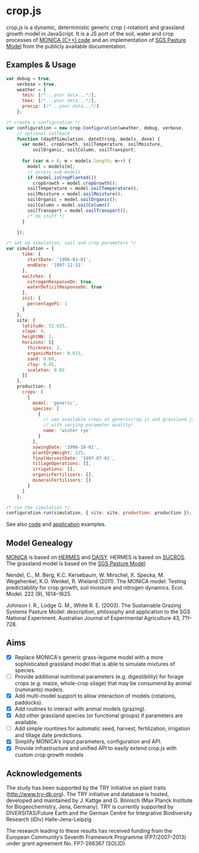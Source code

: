 crop.js
=======

crop.js is a dynamic, deterministic generic crop (-rotation) and grassland growth model in JavaScript. It is a JS port of the soil, water and crop processes of [MONICA (C++) code](https://github.com/zalf-lsa/monica) and an implementation of [SGS Pasture Model](http://imj.com.au/sgs/) from the publicly available documentation.

## Examples & Usage

```javascript
var debug = true,
    verbose = true,
    weather = {
      tmin: [/*...your data...*/],
      tmax: [/*...your data...*/],
      precip: [/*...your data...*/]
    };

/* create a configuration */
var configuration = new crop.Configuration(weather, debug, verbose, 
    // optional callback
    function (dayOfSimulation, dateString, models, done) {
      var model, cropGrowth, soilTemperature, soilMoisture,
          soilOrganic, soilColumn, soilTransport;
          
      for (var m = 0; m < models.length; m++) {
        model = models[m];
        // access sub-models
        if (model.isCropPlanted())
          cropGrowth = model.cropGrowth();
        soilTemperature = model.soilTemperature();
        soilMoisture = model.soilMoisture();
        soilOrganic = model.soilOrganic();
        soilColumn = model.soilColumn()
        soilTransport = model.soilTransport();
        /* do stuff */
      }

    });

/* set up simulation, soil and crop parameters */
var simulation = {
      time: {
        startDate: '1996-01-01',
        endDate: '1997-12-31'
      },
      switches: {
        nitrogenResponseOn: true,
        waterDeficitResponseOn: true
      },
      init: {
        percentageFC: 1
      }
    },
    site: {
      latitude: 52.625,
      slope: 0,
      heightNN: 1,
      horizons: [{
        thickness: 2,
        organicMatter: 0.015,
        sand: 0.60,
        clay: 0.05,
        sceleton: 0.02
      }]
    },
    production: {
      crops: [
        {
          model: 'generic',
          species: [
            {
              // see available crops at genericcrop.js and grassland.js
              // with varying parameter quality!
              name: 'winter rye'
            }
          ],
          sowingDate: '1996-10-01',
          plantDryWeight: 225,
          finalHarvestDate: '1997-07-01',
          tillageOperations: [],
          irrigations: [],
          organicFertilisers: [],
          mineralFertilisers: []
        }
      ]
    };

/* run the simulation */
configuration.run(simulation, { site: site, production: production });
```

See also [code](https://github.com/jvail/crop.js/tree/master/exp) and [application](https://zalf-lse.github.io/solid-dss/) examples.

## Model Genealogy
[MONICA](http://monica.agrosystem-models.com/) is based on [HERMES](http://www.zalf.de/en/forschung/institute/lsa/forschung/oekomod/hermes/Pages/default.aspx) and [DAISY](https://code.google.com/p/daisy-model/). HERMES is based on [SUCROS](http://models.pps.wur.nl/node/3). The grassland model is based on the [SGS Pasture Model](http://imj.com.au/sgs/).

Nendel, C., M. Berg, K.C. Kersebaum, W. Mirschel, X. Specka, M. Wegehenkel, K.O. Wenkel, R. Wieland (2011). The MONICA model: Testing predictability for crop growth, soil moisture and nitrogen dynamics. Ecol. Model. 222 (9), 1614–1625.

Johnson I. R., Lodge G. M., White R. E. (2003). The Sustainable Grazing Systems Pasture Model: description, philosophy and application to the SGS National Experiment. Australian Journal of Experimental Agriculture 43, 711–728. 

## Aims
- [x] Replace MONICA's generic grass-legume model with a more sophisticated grassland model that is able to simulate mixtures of species.
- [ ] Provide additional nutritional parameters (e.g. digestibility) for forage crops (e.g. maize, whole-crop silage) that may be consumend by animal (ruminants) models.
- [x] Add multi-model support to allow interaction of models (rotations, paddocks).
- [x] Add routines to interact with animal models (grazing).
- [x] Add other grassland species (or functional groups) if parameters are available.
- [ ] Add simple rountines for automatic seed, harvest, fertilization, irrigation and tillage date predictions.
- [x] Simplify MONICA's input parameters, configuration and API.
- [x] Provide infrastructure and unified API to easily extend crop.js with custom crop growth models

## Acknowledgements

The study has been supported by the TRY initiative on plant traits (http://www.try-db.org). The TRY initiative and database is hosted, developed and maintained by J. Kattge and G. Bönisch (Max Planck Institute for Biogeochemistry, Jena, Germany). TRY is currently supported by DIVERSITAS/Future Earth and the German Centre for Integrative Biodiversity Research (iDiv) Halle-Jena-Leipzig

The research leading to these results has received funding from the European Community’s Seventh Framework Programme (FP7/2007–2013) under grant agreement No. FP7-266367 (SOLID).
